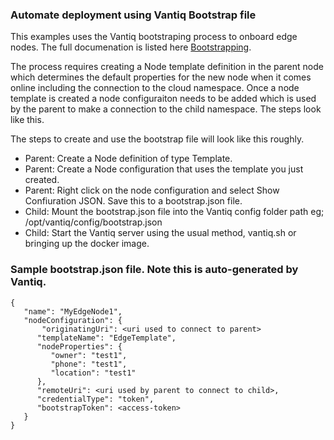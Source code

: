 ### Automate deployment using Vantiq Bootstrap file

This examples uses the Vantiq bootstraping process to onboard edge nodes. The full documenation is listed here [Bootstrapping](http://localhost:8080/docs/system/config/index.html#bootstrapping). 

The process requires creating a Node template definition in the parent node which determines the default properties for the new node when it comes online including the connection to the cloud namespace. Once a node template is created a node configuraiton needs to be added which is used by the parent to make a connection to the child namespace. The steps look like this. 

The steps to create and use the bootstrap file will look like this roughly.

* Parent: Create a Node definition of type Template.
* Parent: Create a Node configuration that uses the template you just created. 
* Parent: Right click on the node configuration and select Show Confiuration JSON. Save this to a bootstrap.json file. 
* Child: Mount the bootstrap.json file into the Vantiq config folder path eg; /opt/vantiq/config/bootstrap.json
* Child: Start the Vantiq server using the usual method, vantiq.sh or bringing up the docker image.

### Sample bootstrap.json file. Note this is auto-generated by Vantiq. 
```
{
   "name": "MyEdgeNode1",
   "nodeConfiguration": {
       "originatingUri": <uri used to connect to parent>
      "templateName": "EdgeTemplate",
      "nodeProperties": {
         "owner": "test1",
         "phone": "test1",
         "location": "test1"
      },
      "remoteUri": <uri used by parent to connect to child>,
      "credentialType": "token",
      "bootstrapToken": <access-token>
   }
}
```
